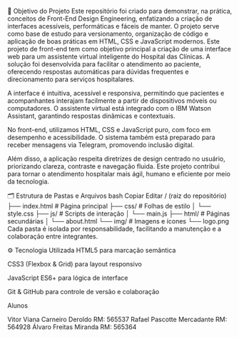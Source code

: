 🎯 Objetivo do Projeto
Este repositório foi criado para demonstrar, na prática, conceitos de Front-End Design Engineering, enfatizando a criação de interfaces acessíveis, performáticas e fáceis de manter. O projeto serve como base de estudo para versionamento, organização de código e aplicação de boas práticas em HTML, CSS e JavaScript modernos.
Este projeto de front-end tem como objetivo principal a criação de uma interface web para um assistente virtual inteligente do Hospital das Clínicas. A solução foi desenvolvida para facilitar o atendimento ao paciente, oferecendo respostas automáticas para dúvidas frequentes e direcionamento para serviços hospitalares.

A interface é intuitiva, acessível e responsiva, permitindo que pacientes e acompanhantes interajam facilmente a partir de dispositivos móveis ou computadores. O assistente virtual está integrado com o IBM Watson Assistant, garantindo respostas dinâmicas e contextuais.

No front-end, utilizamos HTML, CSS e JavaScript puro, com foco em desempenho e acessibilidade. O sistema também está preparado para receber mensagens via Telegram, promovendo inclusão digital.

Além disso, a aplicação respeita diretrizes de design centrado no usuário, priorizando clareza, contraste e navegação fluida. Este projeto contribui para tornar o atendimento hospitalar mais ágil, humano e eficiente por meio da tecnologia.


🗂️ Estrutura de Pastas e Arquivos
bash
Copiar
Editar
/ (raiz do repositório)
├── index.html          # Página principal
├── css/                # Folhas de estilo
│   └── style.css
├── js/                 # Scripts de interação
│   └── main.js
├── html/               # Páginas secundárias
│   └── about.html
└── img/                # Imagens e ícones
    └── logo.png
Cada pasta é isolada por responsabilidade, facilitando a manutenção e a colaboração entre integrantes.

⚙️ Tecnologia Utilizada
HTML5 para marcação semântica

CSS3 (Flexbox & Grid) para layout responsivo

JavaScript ES6+ para lógica de interface

Git & GitHub para controle de versão e colaboração

Alunos

Vitor Viana Carneiro Deroldo RM: 565537
Rafael Pascotte Mercadante RM: 564928
Álvaro Freitas Miranda RM: 565364
